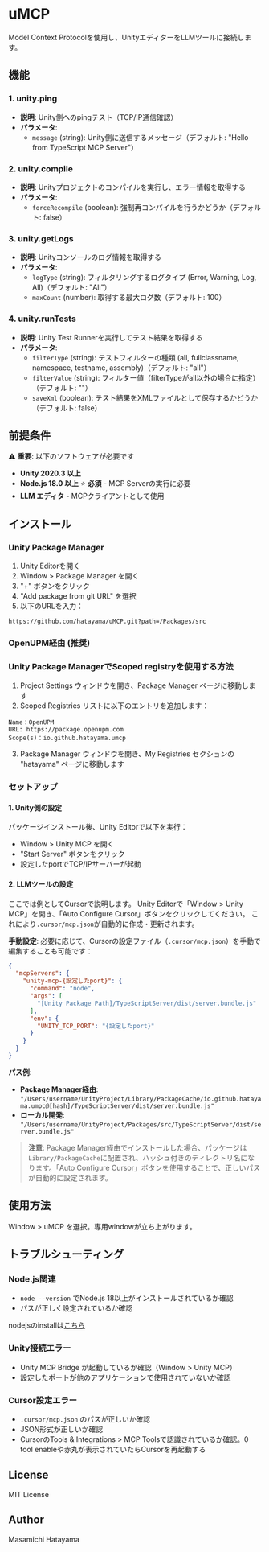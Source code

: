 # uMCP

Model Context Protocolを使用し、UnityエディターをLLMツールに接続します。

## 機能

### 1. unity.ping
- **説明**: Unity側へのpingテスト（TCP/IP通信確認）
- **パラメータ**: 
  - `message` (string): Unity側に送信するメッセージ（デフォルト: "Hello from TypeScript MCP Server"）

### 2. unity.compile
- **説明**: Unityプロジェクトのコンパイルを実行し、エラー情報を取得する
- **パラメータ**: 
  - `forceRecompile` (boolean): 強制再コンパイルを行うかどうか（デフォルト: false）

### 3. unity.getLogs
- **説明**: Unityコンソールのログ情報を取得する
- **パラメータ**: 
  - `logType` (string): フィルタリングするログタイプ (Error, Warning, Log, All)（デフォルト: "All"）
  - `maxCount` (number): 取得する最大ログ数（デフォルト: 100）

### 4. unity.runTests
- **説明**: Unity Test Runnerを実行してテスト結果を取得する
- **パラメータ**: 
  - `filterType` (string): テストフィルターの種類 (all, fullclassname, namespace, testname, assembly)（デフォルト: "all"）
  - `filterValue` (string): フィルター値（filterTypeがall以外の場合に指定）（デフォルト: ""）
  - `saveXml` (boolean): テスト結果をXMLファイルとして保存するかどうか（デフォルト: false）

## 前提条件

⚠️ **重要**: 以下のソフトウェアが必要です

- **Unity 2020.3 以上**
- **Node.js 18.0 以上** ⭐ **必須** - MCP Serverの実行に必要
- **LLM エディタ** - MCPクライアントとして使用


## インストール

### Unity Package Manager

1. Unity Editorを開く
2. Window > Package Manager を開く
3. "+" ボタンをクリック
4. "Add package from git URL" を選択
5. 以下のURLを入力：
```
https://github.com/hatayama/uMCP.git?path=/Packages/src
```

### OpenUPM経由 (推奨)

### Unity Package ManagerでScoped registryを使用する方法
1. Project Settings ウィンドウを開き、Package Manager ページに移動します
2. Scoped Registries リストに以下のエントリを追加します：
```
Name：OpenUPM
URL: https://package.openupm.com
Scope(s)：io.github.hatayama.umcp
```

3. Package Manager ウィンドウを開き、My Registries セクションの "hatayama" ページに移動します

### セットアップ

#### 1. Unity側の設定

パッケージインストール後、Unity Editorで以下を実行：
- Window > Unity MCP を開く
- "Start Server" ボタンをクリック
- 設定したportでTCP/IPサーバーが起動

#### 2. LLMツールの設定

ここでは例としてCursorで説明します。
Unity Editorで「Window > Unity MCP」を開き、「Auto Configure Cursor」ボタンをクリックしてください。
これにより`.cursor/mcp.json`が自動的に作成・更新されます。

**手動設定**:
必要に応じて、Cursorの設定ファイル（`.cursor/mcp.json`）を手動で編集することも可能です：

```json
{
  "mcpServers": {
    "unity-mcp-{設定したport}": {
      "command": "node",
      "args": [
        "[Unity Package Path]/TypeScriptServer/dist/server.bundle.js"
      ],
      "env": {
        "UNITY_TCP_PORT": "{設定したport}"
      }
    }
  }
}
```

**パス例**:
- **Package Manager経由**: `"/Users/username/UnityProject/Library/PackageCache/io.github.hatayama.umpc@[hash]/TypeScriptServer/dist/server.bundle.js"`
- **ローカル開発**: `"/Users/username/UnityProject/Packages/src/TypeScriptServer/dist/server.bundle.js"`

> **注意**: Package Manager経由でインストールした場合、パッケージは`Library/PackageCache`に配置され、ハッシュ付きのディレクトリ名になります。「Auto Configure Cursor」ボタンを使用することで、正しいパスが自動的に設定されます。

## 使用方法
Window > uMCP を選択。専用windowが立ち上がります。

## トラブルシューティング

### Node.js関連
- `node --version` でNode.js 18以上がインストールされているか確認
- パスが正しく設定されているか確認

nodejsのinstallは[こちら](https://nodejs.org/ja/download)

### Unity接続エラー
- Unity MCP Bridge が起動しているか確認（Window > Unity MCP）
- 設定したポートが他のアプリケーションで使用されていないか確認

### Cursor設定エラー
- `.cursor/mcp.json` のパスが正しいか確認
- JSON形式が正しいか確認
- CursorのTools & Integrations > MCP Toolsで認識されているか確認。0 tool enableや赤丸が表示されていたらCursorを再起動する

## License
MIT License

## Author
Masamichi Hatayama